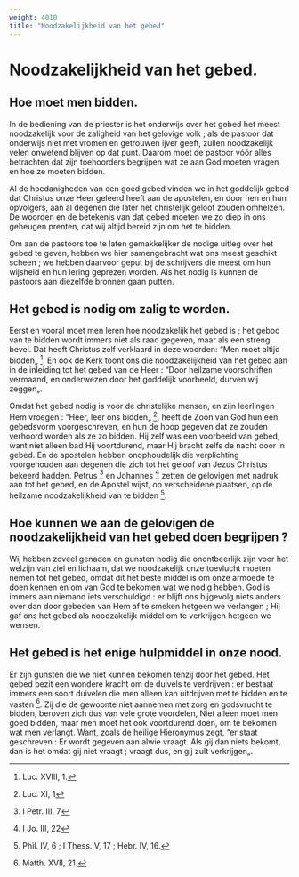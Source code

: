 ```yaml
---
weight: 4010
title: "Noodzakelijkheid van het gebed"
---
```


# Noodzakelijkheid van het gebed.

## Hoe moet men bidden.

In de bediening van de priester is het onderwijs over het gebed het meest noodzakelijk voor de zaligheid van het gelovige volk ; als de pastoor dat onderwijs niet met vromen en getrouwen ijver geeft, zullen noodzakelijk velen onwetend blijven op dat punt. Daarom moet de pastoor vóór alles betrachten dat zijn toehoorders begrijpen wat ze aan God moeten vragen en hoe ze moeten bidden.

Al de hoedanigheden van een goed gebed vinden we in het goddelijk gebed dat Christus onze Heer geleerd heeft aan de apostelen, en door hen en hun opvolgers, aan al degenen die later het christelijk geloof zouden omhelzen. De woorden en de betekenis van dat gebed moeten we zo diep in ons geheugen prenten, dat wij altijd bereid zijn om het te bidden.

Om aan de pastoors toe te laten gemakkelijker de nodige uitleg over het gebed te geven, hebben we hier samengebracht wat ons meest geschikt scheen ; we hebben daarvoor geput bij de schrijvers die meest om hun wijsheid en hun lering geprezen worden. Als het nodig is kunnen de pastoors aan diezelfde bronnen gaan putten.

## Het gebed is nodig om zalig te worden.

Eerst en vooral moet men leren hoe noodzakelijk het gebed is ; het gebod van te bidden wordt immers niet als raad gegeven, maar als een streng bevel. Dat heeft Christus zelf verklaard in deze woorden: “Men moet altijd bidden„ [^574.1]. En ook de Kerk toont ons die noodzakelijkheid van het gebed aan in de inleiding tot het gebed van de Heer : “Door heilzame voorschriften vermaand, en onderwezen door het goddelijk voorbeeld, durven wij zeggen„.

[^574.1]: Luc. XVIII, 1.

Omdat het gebed nodig is voor de christelijke mensen, en zijn leerlingen Hem vroegen : “Heer, leer ons bidden„ [^575.1], heeft de Zoon van God hun een gebedsvorm voorgeschreven, en hun de hoop gegeven dat ze zouden verhoord worden als ze zo bidden. Hij zelf was een voorbeeld van gebed, want niet alleen bad Hij voortdurend, maar Hij bracht zelfs de nacht door in gebed. En de apostelen hebben onophoudelijk die verplichting voorgehouden aan degenen die zich tot het geloof van Jezus Christus bekeerd hadden. Petrus [^575.2] en Johannes [^575.3] zetten de gelovigen met nadruk aan tot het gebed, en de Apostel wijst, op verscheidene plaatsen, op de heilzame noodzakelijkheid van te bidden [^575.4].

## Hoe kunnen we aan de gelovigen de noodzakelijkheid van het gebed doen begrijpen ?

Wij hebben zoveel genaden en gunsten nodig die onontbeerlijk zijn voor het welzijn van ziel en lichaam, dat we noodzakelijk onze toevlucht moeten nemen tot het gebed, omdat dit het beste middel is om onze armoede te doen kennen en om van God te bekomen wat we nodig hebben. God is immers aan niemand iets verschuldigd : er blijft ons bijgevolg niets anders over dan door gebeden van Hem af te smeken hetgeen we verlangen ; Hij gaf ons het gebed als noodzakelijk middel om te verkrijgen hetgeen we wensen.

[^575.1]: Luc. XI, 1

[^575.2]: I Petr. III, 7

[^575.3]: I Jo. III, 22

[^575.4]: Phil. IV, 6 ; I Thess. V, 17 ; Hebr. IV, 16.

## Het gebed is het enige hulpmiddel in onze nood.

Er zijn gunsten die we niet kunnen bekomen tenzij door het gebed. Het gebed bezit een wondere kracht om de duivels te verdrijven : er bestaat immers een soort duivelen die men alleen kan uitdrijven met te bidden en te vasten [^576.1]. Zij die de gewoonte niet aannemen met zorg en godsvrucht te bidden, beroven zich dus van vele grote voordelen, Niet alleen moet men goed bidden, maar men moet het ook voortdurend doen, om te bekomen wat men verlangt. Want, zoals de heilige Hieronymus zegt, “er staat geschreven : Er wordt gegeven aan alwie vraagt. Als gij dan niets bekomt, dan is het omdat gij niet vraagt ; vraagt dus, en gij zult verkrijgen„.

[^576.1]: Matth. XVII, 21.

